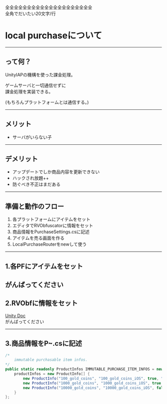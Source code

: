 全全全全全全全全全全全全全全全全全全全全  
全角でだいたい20文字/行

# local purchaseについて

---

## って何？

UnityIAPの機構を使った課金処理。

ゲームサーバと一切通信せずに  
課金処理を実装できる。  

(もちろんプラットフォームとは通信する。)

--- 

## メリット
* サーバがいらない子

---

## デメリット
* アップデートでしか商品内容を更新できない
* ハックされ放題++
* 防ぐべき不正はまだある

---

## 準備と動作のフロー

1. 各プラットフォームにアイテムをセット
1. エディタでRVObfuscatorに情報をセット
1. 商品情報をPurchaseSettings.csに記述
1. アイテムを売る画面を作る
1. LocalPurchaseRouterをnewして使う

---

## 1.各PFにアイテムをセット
がんばってください
---

## 2.RVObfに情報をセット
[Unity Doc](https://docs.unity3d.com/Manual/UnityIAPValidatingReceipts.html)  
がんばってください

---

## 3.商品情報をP~.csに記述
```C#
/*
	immutable purchasable item infos.
*/
public static readonly ProductInfos IMMUTABLE_PURCHASE_ITEM_INFOS = new ProductInfos {
	productInfos = new ProductInfo[] {
		new ProductInfo("100_gold_coins", "100_gold_coins_iOS", true, "one hundled of coins."),
		new ProductInfo("1000_gold_coins", "1000_gold_coins_iOS", true, "one ton of coins."),
		new ProductInfo("10000_gold_coins", "10000_gold_coins_iOS", false, "ten tons of coins."),// this product setting is example of not allow to buy for this player, disable to buy but need to be displayed.
	}
};
```


